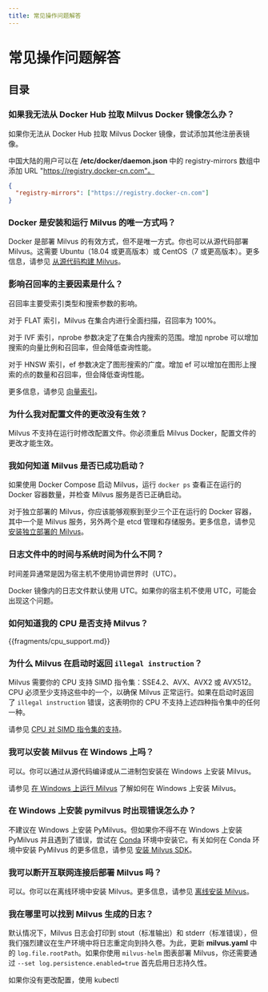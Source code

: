```yaml
---
title: 常见操作问题解答
---
```


# 常见操作问题解答

## 目录

<!-- TOC -->

<!-- /TOC -->

### 如果我无法从 Docker Hub 拉取 Milvus Docker 镜像怎么办？

如果你无法从 Docker Hub 拉取 Milvus Docker 镜像，尝试添加其他注册表镜像。

中国大陆的用户可以在 **/etc/docker/daemon.json** 中的 registry-mirrors 数组中添加 URL "https://registry.docker-cn.com"。

```json
{
  "registry-mirrors": ["https://registry.docker-cn.com"]
}
```

### Docker 是安装和运行 Milvus 的唯一方式吗？

Docker 是部署 Milvus 的有效方式，但不是唯一方式。你也可以从源代码部署 Milvus。这需要 Ubuntu（18.04 或更高版本）或 CentOS（7 或更高版本）。更多信息，请参见 [从源代码构建 Milvus](https://github.com/milvus-io/milvus#build-milvus-from-source-code)。

### 影响召回率的主要因素是什么？

召回率主要受索引类型和搜索参数的影响。

对于 FLAT 索引，Milvus 在集合内进行全面扫描，召回率为 100%。

对于 IVF 索引，nprobe 参数决定了在集合内搜索的范围。增加 nprobe 可以增加搜索的向量比例和召回率，但会降低查询性能。

对于 HNSW 索引，ef 参数决定了图形搜索的广度。增加 ef 可以增加在图形上搜索的点的数量和召回率，但会降低查询性能。

更多信息，请参见 [向量索引](https://www.zilliz.com/blog/Accelerating-Similarity-Search-on-Really-Big-Data-with-Vector-Indexing)。

### 为什么我对配置文件的更改没有生效？

Milvus 不支持在运行时修改配置文件。你必须重启 Milvus Docker，配置文件的更改才能生效。

### 我如何知道 Milvus 是否已成功启动？

如果使用 Docker Compose 启动 Milvus，运行 `docker ps` 查看正在运行的 Docker 容器数量，并检查 Milvus 服务是否已正确启动。

对于独立部署的 Milvus，你应该能够观察到至少三个正在运行的 Docker 容器，其中一个是 Milvus 服务，另外两个是 etcd 管理和存储服务。更多信息，请参见 [安装独立部署的 Milvus](install_standalone-docker.md)。

### 日志文件中的时间与系统时间为什么不同？

时间差异通常是因为宿主机不使用协调世界时（UTC）。

Docker 镜像内的日志文件默认使用 UTC。如果你的宿主机不使用 UTC，可能会出现这个问题。

### 如何知道我的 CPU 是否支持 Milvus？

{{fragments/cpu_support.md}}

### 为什么 Milvus 在启动时返回 `illegal instruction`？

Milvus 需要你的 CPU 支持 SIMD 指令集：SSE4.2、AVX、AVX2 或 AVX512。CPU 必须至少支持这些中的一个，以确保 Milvus 正常运行。如果在启动时返回了 `illegal instruction` 错误，这表明你的 CPU 不支持上述四种指令集中的任何一种。

请参见 [CPU 对 SIMD 指令集的支持](prerequisite-docker.md)。

### 我可以安装 Milvus 在 Windows 上吗？

可以。你可以通过从源代码编译或从二进制包安装在 Windows 上安装 Milvus。

请参见 [在 Windows 上运行 Milvus](https://milvus.io/blog/2021-11-19-run-milvus-2.0-on-windows.md) 了解如何在 Windows 上安装 Milvus。

### 在 Windows 上安装 pymilvus 时出现错误怎么办？

不建议在 Windows 上安装 PyMilvus。但如果你不得不在 Windows 上安装 PyMilvus 并且遇到了错误，尝试在 [Conda](https://docs.conda.io/projects/conda/en/latest/user-guide/install/index.html) 环境中安装它。有关如何在 Conda 环境中安装 PyMilvus 的更多信息，请参见 [安装 Milvus SDK](install-pymilvus.md)。

### 我可以断开互联网连接后部署 Milvus 吗？

可以。你可以在离线环境中安装 Milvus。更多信息，请参见 [离线安装 Milvus](install_offline-helm.md)。

### 我在哪里可以找到 Milvus 生成的日志？

默认情况下，Milvus 日志会打印到 stout（标准输出）和 stderr（标准错误），但我们强烈建议在生产环境中将日志重定向到持久卷。为此，更新 **milvus.yaml** 中的 `log.file.rootPath`。如果你使用 `milvus-helm` 图表部署 Milvus，你还需要通过 `--set log.persistence.enabled=true` 首先启用日志持久性。

如果你没有更改配置，使用 kubectl